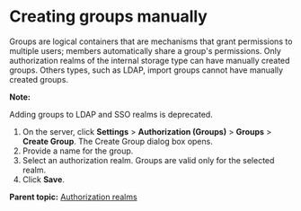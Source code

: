 # Creating groups manually

Groups are logical containers that are mechanisms that grant permissions to multiple users; members automatically share a group's permissions. Only authorization realms of the internal storage type can have manually created groups. Others types, such as LDAP, import groups cannot have manually created groups.

**Note:** 

Adding groups to LDAP and SSO realms is deprecated.

1.   On the server, click **Settings** \> **Authorization \(Groups\)** \> **Groups** \> **Create Group**. The Create Group dialog box opens. 
2.   Provide a name for the group. 
3.   Select an authorization realm. Groups are valid only for the selected realm.
4.   Click **Save**. 

**Parent topic:** [Authorization realms](../../com.udeploy.admin.doc/topics/security_config.md)

